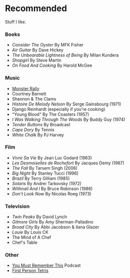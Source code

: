# Recommended

Stuff I like. 

### Books
- _Consider The Oyster_ By MFK Fisher
- _Air Guitar_ By Dave Hickey
- _The Unbearable Lightness of Being_ By Milan Kundera
- _Shopgirl_ By Steve Martin
- _On Food And Cooking_ By Harold McGee

### Music
- [Monster Rally](https://monsterrally.bandcamp.com/)
- Courtney Barnett
- Shannon & The Clams
- _Histoire De Melody Nelson_ By Serge Gainsbourg (1971)
- Django Reinhardt (especially if you're cooking)
- "Young Blood" By The Coasters (1957)
- _I Was Walking Through The Woods_ By Buddy Guy (1974)
- _Tender Buttons_ By Broadcast
- _Cape Dory_ By Tennis
- _White Chalk_ By PJ Harvey

### Film
- _Vivre Sa Vie_ By Jean Luc Godard (1963)
- _Les Desmoiselles de Rochefort_ By Jacques Demy (1967)
- _The Fall_ By Tarsem Singh (2006)
- _Big Night_ By Stanley Tucci (1996)
- _Brazil_ By Terry Gilliam (1985)
- _Solaris_ By Andrei Tarkovsky (1972)
- _Withnail And I_ By Bruce Robinson (1986)
- _Don't Look Now_ By Nicolas Roeg (1973)


### Television
- _Twin Peaks_ By David Lynch
- _Gilmore Girls_ By Amy Sherman-Palladino
- _Broad City_ By Abbi Jacobson & Ilana Glazer
- _Louie_ By Louis CK
- The Mind of A Chef
- Chef's Table

### Other
- [You Must Remember This](http://www.vidiocy.com/you-must-remember-this/) Podcast
- [First Person Tetris](www.firstpersontetris.com)